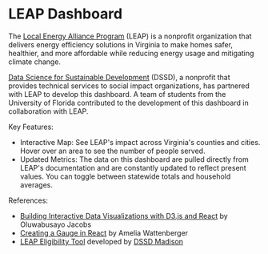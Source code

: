 # LEAP Dashboard

The [Local Energy Alliance Program](https://www.leap-va.org/) (LEAP) is a nonprofit organization that delivers energy efficiency solutions in Virginia to make homes safer, healthier, and more affordable while reducing energy usage and mitigating climate change.

[Data Science for Sustainable Development](https://dssdglobal.org/) (DSSD), a nonprofit that provides technical services to social impact organizations, has partnered with LEAP to develop this dashboard. A team of students from the University of Florida contributed to the development of this dashboard in collaboration with LEAP.

Key Features:
- Interactive Map: See LEAP's impact across Virginia's counties and cities. Hover over an area to see the number of people served.
- Updated Metrics: The data on this dashboard are pulled directly from LEAP's documentation and are constantly updated to reflect present values. You can toggle between statewide totals and household averages.

References:
- [Building Interactive Data Visualizations with D3.js and React](https://www.sitepoint.com/d3-js-react-interactive-data-visualizations/) by Oluwabusayo Jacobs
- [Creating a Gauge in React](https://2019.wattenberger.com/blog/gauge) by Amelia Wattenberger
- [LEAP Eligibility Tool](https://github.com/DSSD-Madison/Leap-Eligibility-Tool) developed by [DSSD Madison](https://madison.dssdglobal.org/)